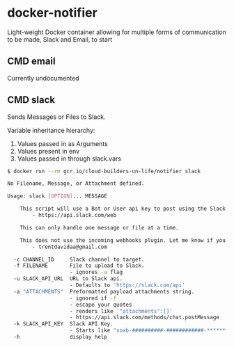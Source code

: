 # docker-notifier

Light-weight Docker container allowing for multiple forms of communication to be made, Slack and Email, to start

## CMD email

Currently undocumented

## CMD slack

Sends Messages or Files to Slack.

Variable inheritance hierarchy:

1. Values passed in as Arguments
2. Values present in env
3. Values passed in through slack.vars

```bash
$ docker run --rm gcr.io/cloud-builders-un-life/notifier slack

No Filename, Message, or Attachment defined.

Usage: slack [OPTION]... MESSAGE

    This script will use a Bot or User api key to post using the Slack web api.
        - https://api.slack.com/web

    This can only handle one message or file at a time.

    This does not use the incoming webhooks plugin. Let me know if you want that to be an option.
        - trentdavidaa@gmail.com

  -c CHANNEL_ID     Slack channel to target.
  -f FILENAME       File to upload to Slack.
                    - ignores -a flag
  -u SLACK_API_URL  URL to Slack api.
                    - Defaults to 'https://slack.com/api'
  -a "ATTACHMENTS"  Preformatted payload attachments string.
                    - ignored if -f
                    - escape your quotes
                    - renders like '"attachments":[]'
                    - https://api.slack.com/methods/chat.postMessage
  -k SLACK_API_KEY  Slack API Key.
                    - Starts like "xoxb-##########-############-***************"
  -h                display help
  ```